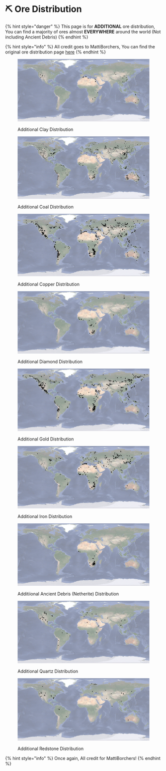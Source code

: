 # ⛏ Ore Distribution

{% hint style="danger" %}
This page is for **ADDITIONAL** ore distribution, You can find a majority of ores almost **EVERYWHERE** around the world (Not including Ancient Debris)
{% endhint %}

{% hint style="info" %}
All credit goes to MattiBorchers, You can find the original ore distribution page [here](https://earth.motfe.net/additional-ore-global-distribution/)
{% endhint %}

<figure><img src="../.gitbook/assets/image (5).png" alt=""><figcaption><p>Additional Clay Distribution</p></figcaption></figure>

<figure><img src="../.gitbook/assets/image (2).png" alt=""><figcaption><p>Additional Coal Distribution</p></figcaption></figure>

<figure><img src="../.gitbook/assets/image.png" alt=""><figcaption><p>Additional Copper Distribution</p></figcaption></figure>

<figure><img src="../.gitbook/assets/image (4).png" alt=""><figcaption><p>Additional Diamond Distribution</p></figcaption></figure>

<figure><img src="../.gitbook/assets/image (1).png" alt=""><figcaption><p>Additional Gold Distribution</p></figcaption></figure>

<figure><img src="../.gitbook/assets/image (8).png" alt=""><figcaption><p>Additional Iron Distribution</p></figcaption></figure>

<figure><img src="../.gitbook/assets/image (3).png" alt=""><figcaption><p>Additiional Ancient Debris (Netherite) Distribution</p></figcaption></figure>

<figure><img src="../.gitbook/assets/image (7).png" alt=""><figcaption><p>Additional Quartz Distribution</p></figcaption></figure>

<figure><img src="../.gitbook/assets/image (6).png" alt=""><figcaption><p>Additional Redstone Distribution</p></figcaption></figure>

{% hint style="info" %}
Once again, All credit for MattiBorchers!
{% endhint %}
